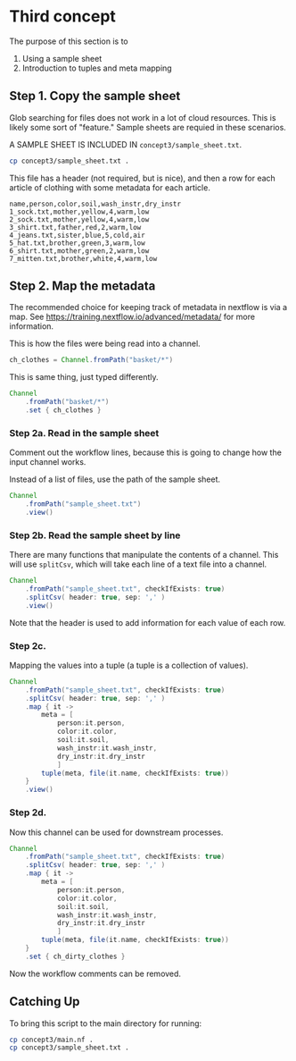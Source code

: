 # Third concept

The purpose of this section is to 
1. Using a sample sheet
2. Introduction to tuples and meta mapping

## Step 1. Copy the sample sheet

Glob searching for files does not work in a lot of cloud resources. This is likely some sort of "feature." Sample sheets are requied in these scenarios.

A SAMPLE SHEET IS INCLUDED IN `concept3/sample_sheet.txt`.

```bash
cp concept3/sample_sheet.txt .
```

This file has a header (not required, but is nice), and then a row for each article of clothing with some metadata for each article.  
```
name,person,color,soil,wash_instr,dry_instr
1_sock.txt,mother,yellow,4,warm,low
2_sock.txt,mother,yellow,4,warm,low
3_shirt.txt,father,red,2,warm,low
4_jeans.txt,sister,blue,5,cold,air
5_hat.txt,brother,green,3,warm,low
6_shirt.txt,mother,green,2,warm,low
7_mitten.txt,brother,white,4,warm,low
```

## Step 2. Map the metadata

The recommended choice for keeping track of metadata in nextflow is via a map. See https://training.nextflow.io/advanced/metadata/ for more information.

This is how the files were being read into a channel.
```groovy
ch_clothes = Channel.fromPath("basket/*")
```

This is same thing, just typed differently. 
```groovy
Channel
    .fromPath("basket/*")
    .set { ch_clothes }
```

### Step 2a. Read in the sample sheet
Comment out the workflow lines, because this is going to change how the input channel works.

Instead of a list of files, use the path of the sample sheet.
```groovy
Channel
    .fromPath("sample_sheet.txt")
    .view()
```

### Step 2b. Read the sample sheet by line
There are many functions that manipulate the contents of a channel. This will use `splitCsv`, which will take each line of a text file into a channel.

```groovy
Channel
    .fromPath("sample_sheet.txt", checkIfExists: true)
    .splitCsv( header: true, sep: ',' )
    .view()
```

Note that the header is used to add information for each value of each row.

### Step 2c.
Mapping the values into a tuple (a tuple is a collection of values).

```groovy
Channel
    .fromPath("sample_sheet.txt", checkIfExists: true)
    .splitCsv( header: true, sep: ',' )
    .map { it ->
        meta = [
            person:it.person,
            color:it.color,
            soil:it.soil,
            wash_instr:it.wash_instr,
            dry_instr:it.dry_instr
            ]
        tuple(meta, file(it.name, checkIfExists: true))
    }
    .view()
```

### Step 2d.

Now this channel can be used for downstream processes.

```groovy
Channel
    .fromPath("sample_sheet.txt", checkIfExists: true)
    .splitCsv( header: true, sep: ',' )
    .map { it ->
        meta = [
            person:it.person,
            color:it.color,
            soil:it.soil,
            wash_instr:it.wash_instr,
            dry_instr:it.dry_instr
            ]
        tuple(meta, file(it.name, checkIfExists: true))
    }
    .set { ch_dirty_clothes }
```

Now the workflow comments can be removed.


## Catching Up

To bring this script to the main directory for running:

```bash
cp concept3/main.nf .
cp concept3/sample_sheet.txt .
```
